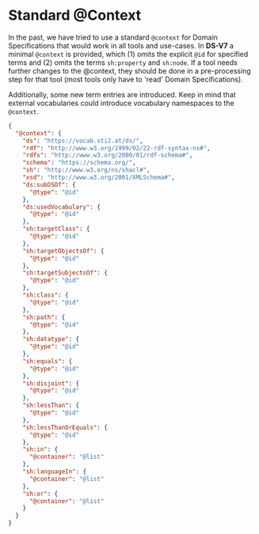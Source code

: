# Standard @Context

In the past, we have tried to use a standard `@context` for Domain Specifications that would work in all tools and use-cases. In **DS-V7** a minimal `@context` is provided, which (1) omits the explicit `@id` for specified terms and (2) omits the terms `sh:property` and `sh:node`. If a tool needs further changes to the @context, they should be done in a pre-processing step for that tool (most tools only have to 'read' Domain Specifications).

Additionally, some new term entries are introduced. Keep in mind that external vocabularies could introduce vocabulary namespaces to the `@context`.

```json
{
  "@context": {
    "ds": "https://vocab.sti2.at/ds/",
    "rdf": "http://www.w3.org/1999/02/22-rdf-syntax-ns#",
    "rdfs": "http://www.w3.org/2000/01/rdf-schema#",
    "schema": "https://schema.org/",
    "sh": "http://www.w3.org/ns/shacl#",
    "xsd": "http://www.w3.org/2001/XMLSchema#",
    "ds:subDSOf": {
      "@type": "@id"
    },
    "ds:usedVocabulary": {
      "@type": "@id"
    },
    "sh:targetClass": {
      "@type": "@id"
    },
    "sh:targetObjectsOf": {
      "@type": "@id"
    },
    "sh:targetSubjectsOf": {
      "@type": "@id"
    },
    "sh:class": {
      "@type": "@id"
    },
    "sh:path": {
      "@type": "@id"
    },
    "sh:datatype": {
      "@type": "@id"
    },
    "sh:equals": {
      "@type": "@id"
    },
    "sh:disjoint": {
      "@type": "@id"
    },
    "sh:lessThan": {
      "@type": "@id"
    },
    "sh:lessThanOrEquals": {
      "@type": "@id"
    },
    "sh:in": {
      "@container": "@list"
    },
    "sh:languageIn": {
      "@container": "@list"
    },
    "sh:or": {
      "@container": "@list"
    }
  }
}
```
